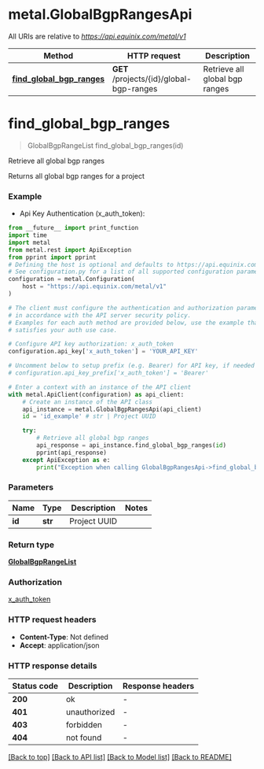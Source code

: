 # metal.GlobalBgpRangesApi

All URIs are relative to *https://api.equinix.com/metal/v1*

Method | HTTP request | Description
------------- | ------------- | -------------
[**find_global_bgp_ranges**](GlobalBgpRangesApi.md#find_global_bgp_ranges) | **GET** /projects/{id}/global-bgp-ranges | Retrieve all global bgp ranges


# **find_global_bgp_ranges**
> GlobalBgpRangeList find_global_bgp_ranges(id)

Retrieve all global bgp ranges

Returns all global bgp ranges for a project

### Example

* Api Key Authentication (x_auth_token):
```python
from __future__ import print_function
import time
import metal
from metal.rest import ApiException
from pprint import pprint
# Defining the host is optional and defaults to https://api.equinix.com/metal/v1
# See configuration.py for a list of all supported configuration parameters.
configuration = metal.Configuration(
    host = "https://api.equinix.com/metal/v1"
)

# The client must configure the authentication and authorization parameters
# in accordance with the API server security policy.
# Examples for each auth method are provided below, use the example that
# satisfies your auth use case.

# Configure API key authorization: x_auth_token
configuration.api_key['x_auth_token'] = 'YOUR_API_KEY'

# Uncomment below to setup prefix (e.g. Bearer) for API key, if needed
# configuration.api_key_prefix['x_auth_token'] = 'Bearer'

# Enter a context with an instance of the API client
with metal.ApiClient(configuration) as api_client:
    # Create an instance of the API class
    api_instance = metal.GlobalBgpRangesApi(api_client)
    id = 'id_example' # str | Project UUID

    try:
        # Retrieve all global bgp ranges
        api_response = api_instance.find_global_bgp_ranges(id)
        pprint(api_response)
    except ApiException as e:
        print("Exception when calling GlobalBgpRangesApi->find_global_bgp_ranges: %s\n" % e)
```

### Parameters

Name | Type | Description  | Notes
------------- | ------------- | ------------- | -------------
 **id** | **str**| Project UUID | 

### Return type

[**GlobalBgpRangeList**](GlobalBgpRangeList.md)

### Authorization

[x_auth_token](../README.md#x_auth_token)

### HTTP request headers

 - **Content-Type**: Not defined
 - **Accept**: application/json

### HTTP response details
| Status code | Description | Response headers |
|-------------|-------------|------------------|
**200** | ok |  -  |
**401** | unauthorized |  -  |
**403** | forbidden |  -  |
**404** | not found |  -  |

[[Back to top]](#) [[Back to API list]](../README.md#documentation-for-api-endpoints) [[Back to Model list]](../README.md#documentation-for-models) [[Back to README]](../README.md)

